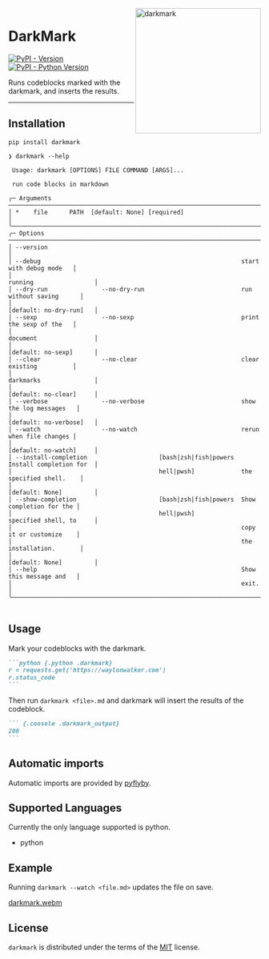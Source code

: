 <img src="https://user-images.githubusercontent.com/22648375/216847624-d4dbc93b-76d7-4d2c-ba71-fa58b4b331e5.png" alt="darkmark" width="250" align=right>

# DarkMark

[![PyPI - Version](https://img.shields.io/pypi/v/darkmark.svg)](https://pypi.org/project/darkmark)
[![PyPI - Python Version](https://img.shields.io/pypi/pyversions/darkmark.svg)](https://pypi.org/project/darkmark)

Runs codeblocks marked with the darkmark, and inserts the results.

-----

## Installation

```console
pip install darkmark
```

```console
❯ darkmark --help

 Usage: darkmark [OPTIONS] FILE COMMAND [ARGS]...

 run code blocks in markdown

╭─ Arguments ────────────────────────────────────────────────────────────────────────────╮
│ *    file      PATH  [default: None] [required]                                        │
╰────────────────────────────────────────────────────────────────────────────────────────╯
╭─ Options ──────────────────────────────────────────────────────────────────────────────╮
│ --version                                                                              │
│ --debug                                                        start with debug mode   │
│                                                                running                 │
│ --dry-run               --no-dry-run                           run without saving      │
│                                                                [default: no-dry-run]   │
│ --sexp                  --no-sexp                              print the sexp of the   │
│                                                                document                │
│                                                                [default: no-sexp]      │
│ --clear                 --no-clear                             clear existing          │
│                                                                darkmarks               │
│                                                                [default: no-clear]     │
│ --verbose               --no-verbose                           show the log messages   │
│                                                                [default: no-verbose]   │
│ --watch                 --no-watch                             rerun when file changes │
│                                                                [default: no-watch]     │
│ --install-completion                    [bash|zsh|fish|powers  Install completion for  │
│                                         hell|pwsh]             the specified shell.    │
│                                                                [default: None]         │
│ --show-completion                       [bash|zsh|fish|powers  Show completion for the │
│                                         hell|pwsh]             specified shell, to     │
│                                                                copy it or customize    │
│                                                                the installation.       │
│                                                                [default: None]         │
│ --help                                                         Show this message and   │
│                                                                exit.                   │
╰────────────────────────────────────────────────────────────────────────────────────────╯


```

## Usage

Mark your codeblocks with the darkmark.

~~~ markdown
```python {.python .darkmark}
r = requests.get('https://waylonwalker.com')
r.status_code
```
~~~

Then run `darkmark <file>.md` and darkmark will insert the results of the codeblock.

~~~ markdown
``` {.console .darkmark_output}
200
```
~~~

## Automatic imports

Automatic imports are provided by [pyflyby](https://github.com/deshaw/pyflyby).

## Supported Languages

Currently the only language supported is python.

* python

## Example

Running `darkmark --watch <file.md>` updates the file on save.

[darkmark.webm](https://user-images.githubusercontent.com/22648375/216849738-12897dfc-3e2b-4e5b-9b6d-cbb29c3ae782.webm)



## License

`darkmark` is distributed under the terms of the [MIT](https://spdx.org/licenses/MIT.html) license.
